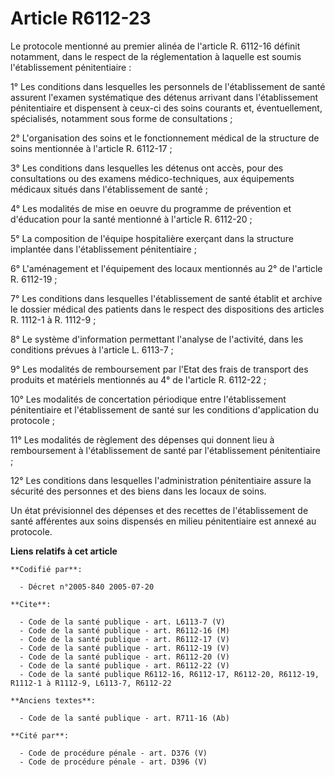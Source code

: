 # Article R6112-23

Le protocole mentionné au premier alinéa de l'article R. 6112-16 définit notamment, dans le respect de la réglementation à
laquelle est soumis l'établissement pénitentiaire :

1° Les conditions dans lesquelles les personnels de l'établissement de santé assurent l'examen systématique des détenus
arrivant dans l'établissement pénitentiaire et dispensent à ceux-ci des soins courants et, éventuellement, spécialisés,
notamment sous forme de consultations ;

2° L'organisation des soins et le fonctionnement médical de la structure de soins mentionnée à l'article R. 6112-17 ;

3° Les conditions dans lesquelles les détenus ont accès, pour des consultations ou des examens médico-techniques, aux
équipements médicaux situés dans l'établissement de santé ;

4° Les modalités de mise en oeuvre du programme de prévention et d'éducation pour la santé mentionné à l'article R. 6112-20 ;

5° La composition de l'équipe hospitalière exerçant dans la structure implantée dans l'établissement pénitentiaire ;

6° L'aménagement et l'équipement des locaux mentionnés au 2° de l'article R. 6112-19 ;

7° Les conditions dans lesquelles l'établissement de santé établit et archive le dossier médical des patients dans le respect
des dispositions des articles R. 1112-1 à R. 1112-9 ;

8° Le système d'information permettant l'analyse de l'activité, dans les conditions prévues à l'article L. 6113-7 ;

9° Les modalités de remboursement par l'Etat des frais de transport des produits et matériels mentionnés au 4° de l'article
R. 6112-22 ;

10° Les modalités de concertation périodique entre l'établissement pénitentiaire et l'établissement de santé sur les
conditions d'application du protocole ;

11° Les modalités de règlement des dépenses qui donnent lieu à remboursement à l'établissement de santé par l'établissement
pénitentiaire ;

12° Les conditions dans lesquelles l'administration pénitentiaire assure la sécurité des personnes et des biens dans les
locaux de soins.

Un état prévisionnel des dépenses et des recettes de l'établissement de santé afférentes aux soins dispensés en milieu
pénitentiaire est annexé au protocole.

**Liens relatifs à cet article**

	**Codifié par**:

	  - Décret n°2005-840 2005-07-20

	**Cite**:

	  - Code de la santé publique - art. L6113-7 (V)
	  - Code de la santé publique - art. R6112-16 (M)
	  - Code de la santé publique - art. R6112-17 (V)
	  - Code de la santé publique - art. R6112-19 (V)
	  - Code de la santé publique - art. R6112-20 (V)
	  - Code de la santé publique - art. R6112-22 (V)
	  - Code de la santé publique R6112-16, R6112-17, R6112-20, R6112-19, R1112-1 à R1112-9, L6113-7, R6112-22

	**Anciens textes**:

	  - Code de la santé publique - art. R711-16 (Ab)

	**Cité par**:

	  - Code de procédure pénale - art. D376 (V)
	  - Code de procédure pénale - art. D396 (V)

